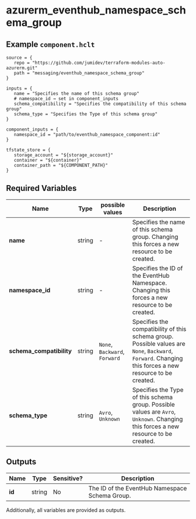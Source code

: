 # azurerm_eventhub_namespace_schema_group



## Example `component.hclt`

```hcl
source = {
   repo = "https://github.com/jumidev/terraform-modules-auto-azurerm.git"   
   path = "messaging/eventhub_namespace_schema_group"   
}

inputs = {
   name = "Specifies the name of this schema group"   
   # namespace_id → set in component_inputs
   schema_compatibility = "Specifies the compatibility of this schema group"   
   schema_type = "Specifies the Type of this schema group"   
}

component_inputs = {
   namespace_id = "path/to/eventhub_namespace_component:id"   
}

tfstate_store = {
   storage_account = "${storage_account}"   
   container = "${container}"   
   container_path = "${COMPONENT_PATH}"   
}

```

## Required Variables

| Name | Type |  possible values |  Description |
| ---- | --------- |  ----------- | ----------- |
| **name** | string |  -  |  Specifies the name of this schema group. Changing this forces a new resource to be created. | 
| **namespace_id** | string |  -  |  Specifies the ID of the EventHub Namespace. Changing this forces a new resource to be created. | 
| **schema_compatibility** | string |  `None`, `Backward`, `Forward`  |  Specifies the compatibility of this schema group. Possible values are `None`, `Backward`, `Forward`. Changing this forces a new resource to be created. | 
| **schema_type** | string |  `Avro`, `Unknown`  |  Specifies the Type of this schema group. Possible values are `Avro`, `Unknown`. Changing this forces a new resource to be created. | 



## Outputs

| Name | Type | Sensitive? | Description |
| ---- | ---- | --------- | --------- |
| **id** | string | No  | The ID of the EventHub Namespace Schema Group. | 

Additionally, all variables are provided as outputs.
